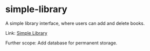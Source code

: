 # simple-library

A simple library interface, where users can add and delete books.

Link: [Simple Library](https://lavanyagarg112.github.io/simple-library/)

Further scope: Add database for permanent storage.
